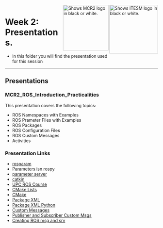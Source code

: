 <picture>
  <source media="(prefers-color-scheme: dark)" srcset="https://github.com/ManchesterRoboticsLtd/TE3001B_Robotics_Foundation/blob/main/Misc/Logos/Logotipo%20Vertical%20Bco_Transparente.png">
  <source media="(prefers-color-scheme: light)" srcset="https://github.com/ManchesterRoboticsLtd/TE3001B_Robotics_Foundation/blob/main/Misc/Logos/Logotipo%20Vertical%20Azul%20transparente.png">
  <img alt="Shows ITESM logo in black or white." width="160" align="right">
</picture>

<picture>
  <source media="(prefers-color-scheme: dark)" srcset="https://github.com/ManchesterRoboticsLtd/TE3001B_Robotics_Foundation/blob/main/Misc/Logos/MCR2_Logo_White.png">
  <source media="(prefers-color-scheme: light)" srcset="https://github.com/ManchesterRoboticsLtd/TE3001B_Robotics_Foundation/blob/main/Misc/Logos/MCR2_Logo_Black.png">
  <img alt="Shows MCR2 logo in black or white." width="150" align="right">
</picture>

# Week 2: Presentations.

  * In this folder you will find the presentation used for this session
---
  ## Presentations
   ### MCR2_ROS_Introduction_Practicalities
   This presentation covers the following topics:
   * ROS Namespaces with Examples
   * ROS Prameter FIles with Examples
   * ROS Packages
   * ROS Configuration Files
   * ROS Custom Messages
   * Activities
   
   ### Presentation Links
   * [rosparam](http://wiki.ros.org/rosparam)
   * [Parameters isn rospy](http://wiki.ros.org/rospy_tutorials/Tutorials/Parameters) 
   * [parameter server](http://wiki.ros.org/rospy/Overview/Parameter%20Server)
   * [catkin](http://wiki.ros.org/catkin/conceptual_overview)
   * [UPC ROS Course](https://sir.upc.edu/projects/rostutorials/2-development_tools/index.html#good-practices)
   * [CMake Lists](http://wiki.ros.org/catkin/CMakeLists.txt#Enabling_Python_module_support)
   * [CMake](https://cmake.org/)
   * [Package XML](http://wiki.ros.org/catkin/package.xml)
   * [Package XML Python](http://docs.ros.org/en/melodic/api/catkin/html/howto/format2/python_module_dependencies.html)
   * [Custom Messages](http://wiki.ros.org/ROS/Tutorials/DefiningCustomMessages)
   * [Publisher and Subscriber Custom Msgs](http://wiki.ros.org/ROS/Tutorials/CustomMessagePublisherSubscriber%28python%29)
   * [Creating ROS msg and srv](http://wiki.ros.org/ROS/Tutorials/CreatingMsgAndSrv)
   
   
   
   
   
   
